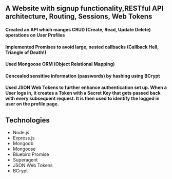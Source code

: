 ## A Website with signup functionality,RESTful API architecture, Routing, Sessions, Web Tokens

#### Created an API which manges CRUD (Create, Read, Update Delete) operations on User Profiles
#### Implemented Promises to avoid large, nested callbacks (Callback Hell, Triangle of Death!)
#### Used Mongoose ORM (Object Relational Mapping) 
#### Concealed sensitive information (passwords) by hashing using BCrypt
#### Used JSON Web Tokens to further enhance authentication set up. When a User logs in, it creates a Token with a Secret Key that gets passed back with every subsequent request. It is then used to identify the logged in user on the profile page.

## Technologies 
- Node.js 
- Express.js 
- Mongodb
- Mongoose
- Bluebird Promise
- Superagent
- JSON Web Tokens
- BCrypt

